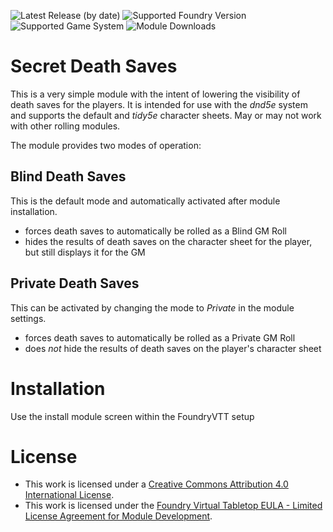  ![Latest Release (by date)](https://img.shields.io/github/v/release/malde/blind-death-saves?label=latest%20release&style=flat-square) ![Supported Foundry Version](https://img.shields.io/endpoint?url=https%3A%2F%2Ffoundryshields.com%2Fversion%3Fstyle%3Dflat-square%26url%3Dhttps%3A%2F%2Fraw.githubusercontent.com%2Fmalde%2Fblind-death-saves%2Fmain%2Fmodule.json) ![Supported Game System](https://img.shields.io/endpoint?url=https%3A%2F%2Ffoundryshields.com%2Fsystem%3FnameType%3Dfoundry%26showVersion%3D1%26style%3Dflat-square%26url%3Dhttps%3A%2F%2Fraw.githubusercontent.com%2Fmalde%2Fblind-death-saves%2Fmain%2Fmodule.json) ![Module Downloads](https://img.shields.io/github/downloads/malde/blind-death-saves/total?label=Module%20Downloads&style=flat-square)

# Secret Death Saves

This is a very simple module with the intent of lowering the visibility of death saves for the players. It is intended for use with the _dnd5e_ system and supports the default and _tidy5e_ character sheets. May or may not work with other rolling modules.

The module provides two modes of operation:

## Blind Death Saves

This is the default mode and automatically activated after module installation.

- forces death saves to automatically be rolled as a Blind GM Roll
- hides the results of death saves on the character sheet for the player, but still displays it for the GM

## Private Death Saves

This can be activated by changing the mode to _Private_ in the module settings.

- forces death saves to automatically be rolled as a Private GM Roll
- does _not_ hide the results of death saves on the player's character sheet

# Installation

Use the install module screen within the FoundryVTT setup

# License

- This work is licensed under a [Creative Commons Attribution 4.0 International License](https://creativecommons.org/licenses/by/4.0/legalcode).
- This work is licensed under the [Foundry Virtual Tabletop EULA - Limited License Agreement for Module Development](https://foundryvtt.com/article/license/).
